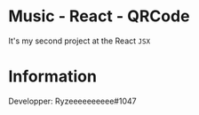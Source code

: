 # Music - React - QRCode

It's my second project at the React `JSX`

# Information

Developper: Ryzeeeeeeeeee#1047